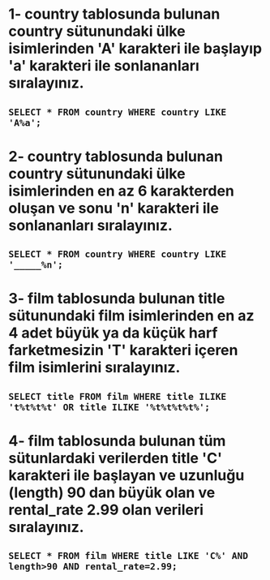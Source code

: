 # 1-  country tablosunda bulunan country sütunundaki ülke isimlerinden 'A' karakteri ile başlayıp 'a' karakteri ile sonlananları sıralayınız.
##   `SELECT * FROM country WHERE country LIKE 'A%a';`

# 2-  country tablosunda bulunan country sütunundaki ülke isimlerinden en az 6 karakterden oluşan ve sonu 'n' karakteri ile sonlananları sıralayınız.
##   `SELECT * FROM country WHERE country LIKE '_____%n';`

# 3- film tablosunda bulunan title sütunundaki film isimlerinden en az 4 adet büyük ya da küçük harf farketmesizin 'T' karakteri içeren film isimlerini sıralayınız.
##   `SELECT title FROM film WHERE title ILIKE 't%t%t%t' OR title ILIKE '%t%t%t%t%';`

# 4- film tablosunda bulunan tüm sütunlardaki verilerden title 'C' karakteri ile başlayan ve uzunluğu (length) 90 dan büyük olan ve rental_rate 2.99 olan verileri sıralayınız.
##   `SELECT * FROM film WHERE title LIKE 'C%' AND length>90 AND rental_rate=2.99;`
